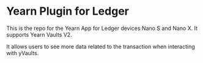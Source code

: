 # Yearn Plugin for Ledger

This is the repo for the Yearn App for Ledger devices Nano S and Nano X. It supports Yearn Vaults V2.

It allows users to see more data related to the transaction when interacting with yVaults.
